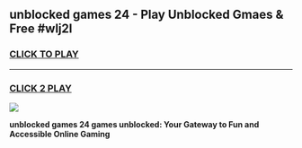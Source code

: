 
## unblocked games 24 - Play Unblocked Gmaes & Free #wlj2l
<h3>
<a href="https://premium.freeplayer.one?title=unblocked_games_24&ref=03M">CLICK TO PLAY</a></h3>
<hr>

<h3>
<a href="https://premium.freeplayer.one?title=unblocked_games_24&ref=03M">CLICK 2 PLAY</a>
  
</h3>

<a href="https://premium.freeplayer.one?title=unblocked_games_24&ref=03M"><img src="https://clearcache.store/games.png"></a>


**unblocked games 24 games unblocked: Your Gateway to Fun and Accessible Online Gaming**
